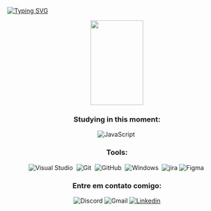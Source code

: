 [![Typing SVG](https://readme-typing-svg.herokuapp.com/?color=FF0000&size=35&center=true&vCenter=true&width=1000&lines=Olá,+Meu+nome+é+Vitória+Pacheco+Rodrigues;Eu+tenho+18+anos;Eu+sou+de+Gramado,+RS;Seja+bem+vindo:%29)](https://git.io/typing-svg)

<div align="center">  
  <img width="49%" height="195px" src="https://github-readme-stats.vercel.app/api?username=VitoriaRodriguse&show_icons=true&count_private=true&hide_border=true&title_color=FF0000&icon_color=FF0000&text_color=FFFFFF&bg_color=0d1117" 

<div align="center">  


### Studying in this moment:

![JavaScript](https://img.shields.io/badge/-JavaScript-0D1117?style=for-the-badge&logo=javascript&labelColor=0D1117&textColor=0D1117)&nbsp;


### Tools:
![Visual Studio](https://img.shields.io/badge/-Visual%20Studio-0D1117?style=for-the-badge&logo=visual-studio&logoColor=C8A2C8&labelColor=0D1117)&nbsp;
![Git](https://img.shields.io/badge/-Git-0D1117?style=for-the-badge&logo=git&labelColor=0D1117)&nbsp;
![GitHub](https://img.shields.io/badge/-GitHub-0D1117?style=for-the-badge&logo=github&labelColor=0D1117)&nbsp;
![Windows](https://img.shields.io/badge/-Windows-0D1117?style=for-the-badge&logo=windows&labelColor=0D1117)&nbsp;
![jira](https://img.shields.io/badge/Jira-0D1117?style=for-the-badge&logo=Jira&logoColor=white)
![Figma](https://img.shields.io/badge/-figma-0D1117?style=for-the-badge&logo=figma&labelColor=0D1117)&nbsp;

### Entre em contato comigo: 
![Discord](https://img.shields.io/badge/Discord-0D1117?style=for-the-badge&logo=discord&logoColor=white)
![Gmail](https://img.shields.io/badge/Gmail-0D1117?style=for-the-badge&logo=gmail&logoColor=white)
[![Linkedin](https://img.shields.io/badge/LinkedIn-0D1117?style=for-the-badge&logo=linkedin&logoColor=white)](www.linkedin.com/in/vitória-pacheco-rodrigues)

